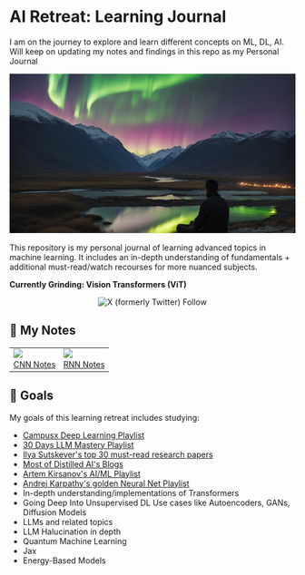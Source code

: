 # AI Retreat: Learning Journal
I am on the journey to explore and learn different concepts on ML, DL, AI. Will keep on updating my notes and findings in this repo as my Personal Journal 


![header](assets/header.png)

This repository is my personal journal of learning advanced topics in machine learning. It includes an in-depth understanding of fundamentals + additional must-read/watch recourses for more nuanced subjects.

**Currently Grinding: Vision Transformers (ViT)**
<div align="center">
  <img alt="X (formerly Twitter) Follow" src="https://img.shields.io/twitter/follow/Hesamation" width=250>
</div>

## 📝 My Notes
<div align="center">
  <table>
    <tr>
      <td>
        <img src="assets/CNN Notes.png" width="300"/>
        <br/>
        <a href="assets/LLM-from-scratch-notes.pdf">CNN Notes</a>
      </td>
      <td>
        <img src="assets/RNN Notes.jpg" width="300"/>
        <br/>
        <a href="assets/LLM-Hallucination.pdf">RNN Notes</a>
      </td>
    </tr>
  </table>
</div>


## 🎯 Goals

My goals of this learning retreat includes studying: 

- [Campusx Deep Learning Playlist](https://www.youtube.com/playlist?list=PLKnIA16_RmvYuZauWaPlRTC54KxSNLtNn)
- [30 Days LLM Mastery Playlist](https://www.youtube.com/playlist?list=PLrzE9U41BOPAkhDAYL62HrNJGhvPJ0HH8)
- [Ilya Sutskever's top 30 must-read research papers](https://aman.ai/primers/ai/top-30-papers/)
- [Most of Distilled AI's Blogs](https://aman.ai/primers/ai/)
- [Artem Kirsanov's AI/ML Playlist](https://www.youtube.com/playlist?list=PLgtmMKe4spCPsxyMpg-sxf3EcbsFYlzPK)
- [Andrej Karpathy's golden Neural Net Playlist](https://www.youtube.com/playlist?list=PLAqhIrjkxbuWI23v9cThsA9GvCAUhRvKZ)
- In-depth understanding/implementations of Transformers
- Going Deep Into Unsupervised DL Use cases like Autoencoders, GANs, Diffusion Models
- LLMs and related topics 
- LLM Halucination in depth
- Quantum Machine Learning
- Jax
- Energy-Based Models
